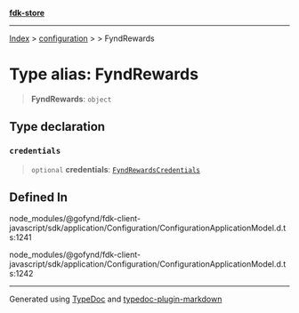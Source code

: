 [**fdk-store**](../../../README.md)
***

[Index](../../../API.md) > [configuration](../../README.md) > [<internal>](../README.md) > FyndRewards

# Type alias: FyndRewards

> **FyndRewards**: `object`

## Type declaration

### `credentials`

> `optional` **credentials**: [`FyndRewardsCredentials`](type-alias.FyndRewardsCredentials.md)

## Defined In

node\_modules/@gofynd/fdk-client-javascript/sdk/application/Configuration/ConfigurationApplicationModel.d.ts:1241

node\_modules/@gofynd/fdk-client-javascript/sdk/application/Configuration/ConfigurationApplicationModel.d.ts:1242

***
Generated using [TypeDoc](https://typedoc.org/) and [typedoc-plugin-markdown](https://www.npmjs.com/package/typedoc-plugin-markdown)
